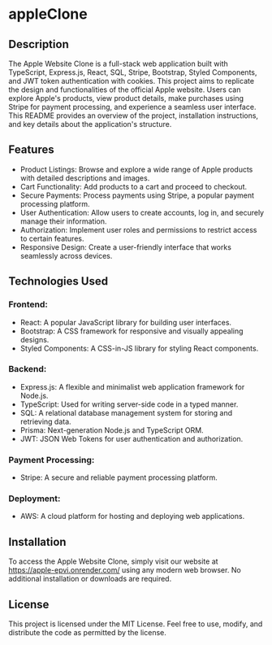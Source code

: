 # appleClone
## Description
The Apple Website Clone is a full-stack web application built with TypeScript, Express.js, React, SQL, Stripe, Bootstrap, Styled Components, and JWT token authentication with cookies. This project aims to replicate the design and functionalities of the official Apple website. Users can explore Apple's products, view product details, make purchases using Stripe for payment processing, and experience a seamless user interface. This README provides an overview of the project, installation instructions, and key details about the application's structure.

## Features
- Product Listings: Browse and explore a wide range of Apple products with detailed descriptions and images.
- Cart Functionality: Add products to a cart and proceed to checkout.
- Secure Payments: Process payments using Stripe, a popular payment processing platform.
- User Authentication: Allow users to create accounts, log in, and securely manage their information.
- Authorization: Implement user roles and permissions to restrict access to certain features.
- Responsive Design: Create a user-friendly interface that works seamlessly across devices.

## Technologies Used
### Frontend:
- React: A popular JavaScript library for building user interfaces.
- Bootstrap: A CSS framework for responsive and visually appealing designs.
- Styled Components: A CSS-in-JS library for styling React components.
### Backend:
- Express.js: A flexible and minimalist web application framework for Node.js.
- TypeScript: Used for writing server-side code in a typed manner.
- SQL: A relational database management system for storing and retrieving data.
- Prisma: Next-generation Node.js and TypeScript ORM.
- JWT: JSON Web Tokens for user authentication and authorization.
### Payment Processing:
- Stripe: A secure and reliable payment processing platform.
### Deployment:
- AWS: A cloud platform for hosting and deploying web applications.
## Installation
To access the Apple Website Clone, simply visit our website at https://apple-epvi.onrender.com/ using any modern web browser. No additional installation or downloads are required.
## License
This project is licensed under the MIT License. Feel free to use, modify, and distribute the code as permitted by the license.
